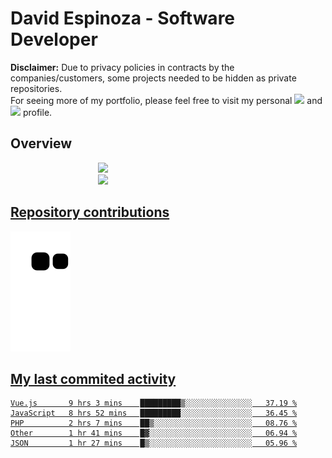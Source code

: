 # David Espinoza - Software Developer
<div id="links">
  <p>
    <strong>Disclaimer:</strong> Due to privacy policies in contracts by the companies/customers, some projects needed to be hidden as private repositories. <br />
For seeing more of my portfolio, please feel free to visit my personal <a href="https://davidespinoza.dev" target="_blank"><img src="https://img.shields.io/badge/website-000000?style=for-the-badge&logo=About.me&logoColor=white" target="_blank"></a> and <a href="https://www.linkedin.com/in/despinozap" target="_blank"><img src="https://img.shields.io/badge/LinkedIn-0077B5?style=for-the-badge&logo=linkedin&logoColor=white" target="_blank"></a> profile.
  </p>
</div>

## Overview

<div id="stats">
  <a href="https://github.com/despinozap">
  <img height="180em" style="margin: 0em 10em;" src="https://github-readme-stats.vercel.app/api?username=despinozap&show_icons=true&include_all_commits=true&count_private=true&theme=default"/>
  <img height="180em" style="margin: 0em 10em;" src="https://github-readme-stats.vercel.app/api/top-langs/?username=despinozap&layout=compact&langs_count=7&theme=default"/>
</div>
 
## Repository contributions
<div id="snake"> 

  ![Snake animation](https://github.com/despinozap/despinozap/blob/output/github-contribution-grid-snake.svg)
</div>

## My last commited activity
<!--START_SECTION:waka-->

```text
Vue.js       9 hrs 3 mins    █████████▒░░░░░░░░░░░░░░░   37.19 %
JavaScript   8 hrs 52 mins   █████████░░░░░░░░░░░░░░░░   36.45 %
PHP          2 hrs 7 mins    ██▒░░░░░░░░░░░░░░░░░░░░░░   08.76 %
Other        1 hr 41 mins    █▓░░░░░░░░░░░░░░░░░░░░░░░   06.94 %
JSON         1 hr 27 mins    █▒░░░░░░░░░░░░░░░░░░░░░░░   05.96 %
```

<!--END_SECTION:waka-->

